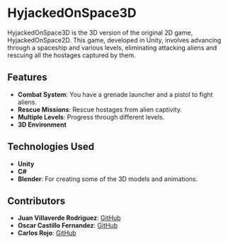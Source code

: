 # HyjackedOnSpace3D

HyjackedOnSpace3D is the 3D version of the original 2D game, HyjackedOnSpace2D. This game, developed in Unity, involves advancing through a spaceship and various levels, eliminating attacking aliens and rescuing all the hostages captured by them.

## Features

- **Combat System**: You have a grenade launcher and a pistol to fight aliens.
- **Rescue Missions**: Rescue hostages from alien captivity.
- **Multiple Levels**: Progress through different levels.
- **3D Environment**

## Technologies Used

- **Unity**
- **C#**
- **Blender**: For creating some of the 3D models and animations.

## Contributors
- **Juan Villaverde Rodriguez**: [GitHub](https://github.com/JuanVillaverdeRodriguez)
- **Oscar Castillo Fernandez**: [GitHub](https://github.com/oscar-castillo)
- **Carlos Rojo**: [GitHub](https://github.com/carlosrojoudc)
